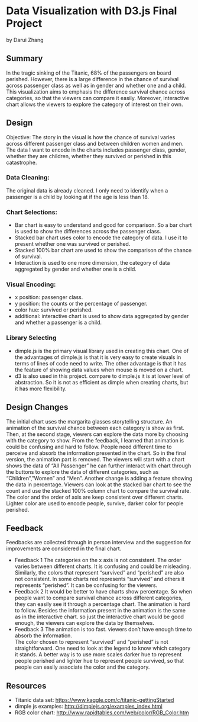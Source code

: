 # Data Visualization with D3.js Final Project 
by Darui Zhang
## Summary 
In the tragic sinking of the Titanic, 68% of the passengers on board perished. However, there is a large difference in the chance of survival across passenger class as well as in gender and whether one and a child. This visualization aims to emphasis the difference survival chance across categories, so that the viewers can compare it easily. Moreover, interactive chart allows the viewers to explore the category of interest on their own.

## Design 
Objective:
The story in the visual is how the chance of survival varies across different passenger class and between children women and men. The data I want to encode in the charts includes passenger class, gender, whether they are children,  whether they survived or perished in this catastrophe.

### Data Cleaning:
The original data is already cleaned. I only need to identify when a passenger is a child by looking at if the age is less than 18.

### Chart Selections:
* Bar chart is easy to understand and good for comparison. So a bar chart is used to show the differences across the passenger class. 
* Stacked bar chart uses color to encode the category of data. I use it to present whether one was survived or perished.
* Stacked 100% bar chart are used to show the comparison of the chance of survival.
* Interaction is used to one more dimension, the category of data aggregated by gender and whether one is a child.


### Visual Encoding:
* x position: passenger class.
* y position: the counts or the percentage of passenger. 
* color hue: survived or perished.
* additional: interactive chart is used to show data aggregated by gender and whether a passenger is a child.

### Library Selecting
* dimple.js is the primary visual library used in creating this chart. One of the advantages of dimple.js is that it is very easy to create visuals in terms of lines of code need to write. The other advantage is that it has the feature of showing data values when mouse is moved on a chart. 
* d3 is also used in this project. compare to dimple.js it is at lower level of abstraction. So it is not as efficient as dimple when creating charts, but it has more flexibility. 

## Design Changes
The initial chart uses the margarita glasses storytelling structure. An animation of the survival chance between each category is show as first. Then, at the second stage, viewers can explore the data more by choosing with the category to show.
From the feedback, I learned that animation is could be confusing and hard to follow. People need different time to perceive and absorb the information presented in the chart. So in the final version, the animation part is removed. The viewers will start with a chart shows the data of “All Passenger” he can further interact with chart through the buttons to explore the data of different categories, such as “Children”,”Women” and “Men”.
Another change is adding a feature showing the data in percentage. Viewers can look at the stacked bar chart to see the count  and use the stacked 100% column chart to compare the survival rate.
The color and the order of axis are keep consistent over different charts. Lighter color are used to encode people, survive,  darker color for people perished.

## Feedback
Feedbacks are collected through in person interview and the suggestion for improvements are considered in the final chart.

* Feedback 1
The categories on the x axis is not consistent. The order varies between different charts. It is confusing and could be misleading.
Similarly, the colors that represent “survived” and “perished” are also not consistent. In some charts red represents “survived” and others it represents “perished”. It can be confusing for the viewers.
* Feedback 2
It would be better to have charts show percentage. So when people want to compare survival chance across different categories, they can easily see it through a percentage chart.
The animation is hard to follow. Besides the information present in the animation is the same as in the interactive chart. so just the interactive chart would be good enough, the viewers can explore the data by themselves.
* Feedback 3
The animation is too fast. viewers don’t have enough time to absorb the information.  
The color chosen to represent “survived” and “perished” is not straightforward. One need to look at the legend to know which category it stands. A better way is to use more scales darker hue to represent people perished and lighter hue to represent people survived, so that people can easily associate the color and the category.

## Resources 
* Titanic data set: https://www.kaggle.com/c/titanic-gettingStarted
* dimple js examples: http://dimplejs.org/examples_index.html
* RGB color chart:  http://www.rapidtables.com/web/color/RGB_Color.htm
